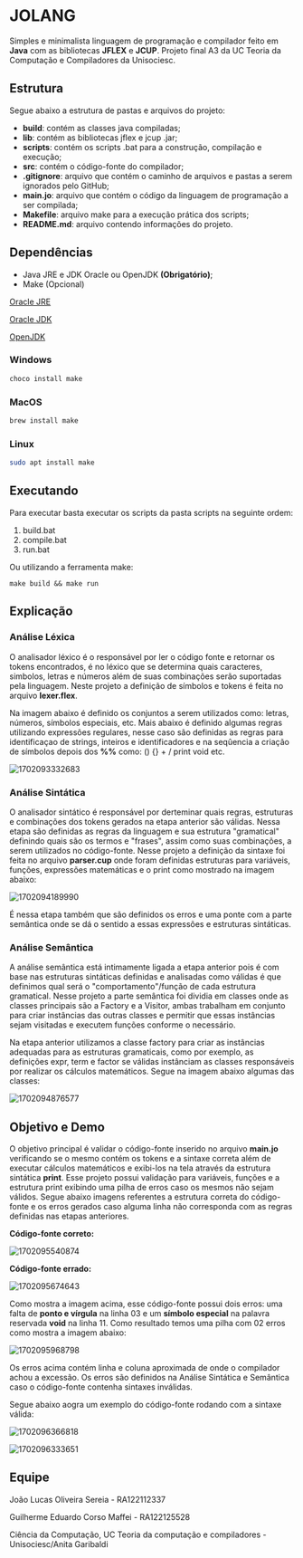 # JOLANG

Simples e minimalista linguagem de programação e compilador feito em **Java** com as bibliotecas **JFLEX** e **JCUP**. Projeto final A3 da UC Teoria da Computação e Compiladores da Unisociesc.

## Estrutura

Segue abaixo a estrutura de pastas e arquivos do projeto:

* **build**: contém as classes java compiladas;
* **lib**: contém as bibliotecas jflex e jcup .jar;
* **scripts**: contém os scripts .bat para a construção, compilação e execução;
* **src**: contém o código-fonte do compilador;
* **.gitignore**: arquivo que contém o caminho de arquivos e pastas a serem ignorados pelo GitHub;
* **main.jo**: arquivo que contém o código da linguagem de programação a ser compilada;
* **Makefile**: arquivo make para a execução prática dos scripts;
* **README.md**: arquivo contendo informações do projeto.

## Dependências

* Java JRE e JDK Oracle ou OpenJDK **(Obrigatório)**;
* Make (Opcional)

[Oracle JRE](https://www.java.com/pt-BR/)

[Oracle JDK](https://www.oracle.com/br/java/technologies/downloads/)

[OpenJDK](https://openjdk.org/)

### Windows

```powershell
choco install make
```

### MacOS

```zsh
brew install make
```

### Linux

```bash
sudo apt install make
```

## Executando

Para executar basta executar os scripts da pasta scripts na seguinte ordem:

1. build.bat
2. compile.bat
3. run.bat

Ou utilizando a ferramenta make:

```terminal
make build && make run
```

## Explicação

### Análise Léxica

O analisador léxico é o responsável por ler o código fonte e retornar os tokens encontrados, é no léxico que se determina quais caracteres, simbolos, letras e números além de suas combinações serão suportadas pela linguagem. Neste projeto a definição de símbolos e tokens é feita no arquivo **lexer.flex**.

Na imagem abaixo é definido os conjuntos a serem utilizados como: letras, números, símbolos especiais, etc. Mais abaixo é definido algumas regras utilizando expressões regulares, nesse caso são definidas as regras para identificaçao de strings, inteiros e identificadores e na seqûencia a criação de símbolos depois dos **%%** como: () {} + / print void etc.

![1702093332683](image/README/1702093332683.png)

### Análise Sintática

O analisador sintático é responsável por derteminar quais regras, estruturas e combinações dos tokens gerados na etapa anterior são válidas. Nessa etapa são definidas as regras da linguagem e sua estrutura "gramatical" definindo quais são os termos e "frases", assim como suas combinações, a serem utilizados no código-fonte. Nesse projeto a definição da sintaxe foi feita no arquivo **parser.cup** onde foram definidas estruturas para variáveis, funções, expressões matemáticas e o print como mostrado na imagem abaixo:

![1702094189990](image/README/1702094189990.png)

É nessa etapa também que são definidos os erros e uma ponte com a parte semântica onde se dá o sentido a essas expressões e estruturas sintáticas.

### Análise Semântica

A análise semântica está intimamente ligada a etapa anterior pois é com base nas estruturas sintáticas definidas e analisadas como válidas é que definimos qual será o "comportamento"/função de cada estrutura gramatical. Nesse projeto a parte semântica foi dividia em classes onde as classes principais são a Factory e a Visitor, ambas trabalham em conjunto para criar instâncias das outras classes e permitir que essas instâncias sejam visitadas e executem funções conforme o necessário.

Na etapa anterior utilizamos a classe factory para criar as instâncias adequadas para as estruturas gramaticais, como por exemplo, as definições expr, term e factor se válidas instânciam as classes responsáveis por realizar os cálculos matemáticos. Segue na imagem abaixo algumas das classes:

![1702094876577](image/README/1702094876577.png)

## Objetivo e Demo

O objetivo principal é validar o código-fonte inserido no arquivo **main.jo** verificando se o mesmo contém os tokens e a sintaxe correta além de executar cálculos matemáticos e exibi-los na tela através da estrutura sintática **print**. Esse projeto possui validação para variáveis, funções e a estrutura print exibindo uma pilha de erros caso os mesmos não sejam válidos. Segue abaixo imagens referentes a estrutura correta do código-fonte e os erros gerados caso alguma linha não corresponda com as regras definidas nas etapas anteriores.

**Código-fonte correto:**

![1702095540874](image/README/1702095540874.png)

**Código-fonte errado:**

![1702095674643](image/README/1702095674643.png)

Como mostra a imagem acima, esse código-fonte possui dois erros: uma falta de **ponto e vírgula** na linha 03 e um **símbolo especial** na palavra reservada **void** na linha 11. Como resultado temos uma pilha com 02 erros como mostra a imagem abaixo:

![1702095968798](image/README/1702095968798.png)

Os erros acima contém linha e coluna aproximada de onde o compilador achou a excessão. Os erros são definidos na Análise Sintática e Semântica caso o código-fonte contenha sintaxes inválidas.

Segue abaixo aogra um exemplo do código-fonte rodando com a sintaxe válida:

![1702096366818](image/README/1702096366818.png)

![1702096333651](image/README/1702096333651.png)

## Equipe

João Lucas Oliveira Sereia - RA122112337

Guilherme Eduardo Corso Maffei - RA122125528

Ciência da Computação, UC Teoria da computação e compiladores - Unisociesc/Anita Garibaldi
